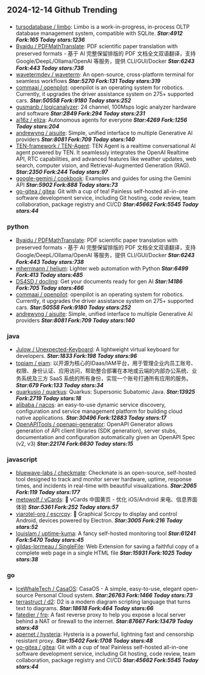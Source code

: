 ## 2024-12-14 Github Trending

### 
* [tursodatabase / limbo](https://github.com/tursodatabase/limbo): Limbo is a work-in-progress, in-process OLTP database management system, compatible with SQLite. ***Star:4912 Fork:165 Today stars:1236***
* [Byaidu / PDFMathTranslate](https://github.com/Byaidu/PDFMathTranslate): PDF scientific paper translation with preserved formats - 基于 AI 完整保留排版的 PDF 文档全文双语翻译，支持 Google/DeepL/Ollama/OpenAI 等服务，提供 CLI/GUI/Docker ***Star:6243 Fork:443 Today stars:738***
* [wavetermdev / waveterm](https://github.com/wavetermdev/waveterm): An open-source, cross-platform terminal for seamless workflows ***Star:5270 Fork:131 Today stars:319***
* [commaai / openpilot](https://github.com/commaai/openpilot): openpilot is an operating system for robotics. Currently, it upgrades the driver assistance system on 275+ supported cars. ***Star:50558 Fork:9180 Today stars:252***
* [gusmanb / logicanalyzer](https://github.com/gusmanb/logicanalyzer): 24 channel, 100Msps logic analyzer hardware and software ***Star:2849 Fork:294 Today stars:231***
* [ai16z / eliza](https://github.com/ai16z/eliza): Autonomous agents for everyone ***Star:4269 Fork:1256 Today stars:204***
* [andrewyng / aisuite](https://github.com/andrewyng/aisuite): Simple, unified interface to multiple Generative AI providers ***Star:8081 Fork:709 Today stars:140***
* [TEN-framework / TEN-Agent](https://github.com/TEN-framework/TEN-Agent): TEN Agent is a realtime conversational AI agent powered by TEN. It seamlessly integrates the OpenAI Realtime API, RTC capabilities, and advanced features like weather updates, web search, computer vision, and Retrieval-Augmented Generation (RAG). ***Star:2350 Fork:244 Today stars:97***
* [google-gemini / cookbook](https://github.com/google-gemini/cookbook): Examples and guides for using the Gemini API ***Star:5902 Fork:888 Today stars:73***
* [go-gitea / gitea](https://github.com/go-gitea/gitea): Git with a cup of tea! Painless self-hosted all-in-one software development service, including Git hosting, code review, team collaboration, package registry and CI/CD ***Star:45662 Fork:5545 Today stars:44***

### python
* [Byaidu / PDFMathTranslate](https://github.com/Byaidu/PDFMathTranslate): PDF scientific paper translation with preserved formats - 基于 AI 完整保留排版的 PDF 文档全文双语翻译，支持 Google/DeepL/Ollama/OpenAI 等服务，提供 CLI/GUI/Docker ***Star:6243 Fork:443 Today stars:738***
* [mherrmann / helium](https://github.com/mherrmann/helium): Lighter web automation with Python ***Star:6499 Fork:413 Today stars:485***
* [DS4SD / docling](https://github.com/DS4SD/docling): Get your documents ready for gen AI ***Star:14186 Fork:705 Today stars:466***
* [commaai / openpilot](https://github.com/commaai/openpilot): openpilot is an operating system for robotics. Currently, it upgrades the driver assistance system on 275+ supported cars. ***Star:50558 Fork:9180 Today stars:252***
* [andrewyng / aisuite](https://github.com/andrewyng/aisuite): Simple, unified interface to multiple Generative AI providers ***Star:8081 Fork:709 Today stars:140***

### java
* [Julow / Unexpected-Keyboard](https://github.com/Julow/Unexpected-Keyboard): A lightweight virtual keyboard for developers. ***Star:1833 Fork:198 Today stars:96***
* [topiam / eiam](https://github.com/topiam/eiam): 以开源为核心的IDaas/IAM平台，用于管理企业内员工账号、权限、身份认证、应用访问，帮助整合部署在本地或云端的内部办公系统、业务系统及三方 SaaS 系统的所有身份，实现一个账号打通所有应用的服务。 ***Star:679 Fork:133 Today stars:34***
* [quarkusio / quarkus](https://github.com/quarkusio/quarkus): Quarkus: Supersonic Subatomic Java. ***Star:13925 Fork:2719 Today stars:18***
* [alibaba / nacos](https://github.com/alibaba/nacos): an easy-to-use dynamic service discovery, configuration and service management platform for building cloud native applications. ***Star:30496 Fork:12883 Today stars:17***
* [OpenAPITools / openapi-generator](https://github.com/OpenAPITools/openapi-generator): OpenAPI Generator allows generation of API client libraries (SDK generation), server stubs, documentation and configuration automatically given an OpenAPI Spec (v2, v3) ***Star:22174 Fork:6630 Today stars:15***

### javascript
* [bluewave-labs / checkmate](https://github.com/bluewave-labs/checkmate): Checkmate is an open-source, self-hosted tool designed to track and monitor server hardware, uptime, response times, and incidents in real-time with beautiful visualizations. ***Star:2065 Fork:119 Today stars:177***
* [metowolf / vCards](https://github.com/metowolf/vCards): 📡️ vCards 中国黄页 - 优化 iOS/Android 来电、信息界面体验 ***Star:5361 Fork:252 Today stars:57***
* [viarotel-org / escrcpy](https://github.com/viarotel-org/escrcpy): 📱 Graphical Scrcpy to display and control Android, devices powered by Electron. ***Star:3005 Fork:216 Today stars:52***
* [louislam / uptime-kuma](https://github.com/louislam/uptime-kuma): A fancy self-hosted monitoring tool ***Star:61241 Fork:5470 Today stars:45***
* [gildas-lormeau / SingleFile](https://github.com/gildas-lormeau/SingleFile): Web Extension for saving a faithful copy of a complete web page in a single HTML file ***Star:15931 Fork:1025 Today stars:38***

### go
* [IceWhaleTech / CasaOS](https://github.com/IceWhaleTech/CasaOS): CasaOS - A simple, easy-to-use, elegant open-source Personal Cloud system. ***Star:26763 Fork:1466 Today stars:73***
* [terrastruct / d2](https://github.com/terrastruct/d2): D2 is a modern diagram scripting language that turns text to diagrams. ***Star:18618 Fork:464 Today stars:66***
* [fatedier / frp](https://github.com/fatedier/frp): A fast reverse proxy to help you expose a local server behind a NAT or firewall to the internet. ***Star:87667 Fork:13479 Today stars:48***
* [apernet / hysteria](https://github.com/apernet/hysteria): Hysteria is a powerful, lightning fast and censorship resistant proxy. ***Star:15402 Fork:1708 Today stars:48***
* [go-gitea / gitea](https://github.com/go-gitea/gitea): Git with a cup of tea! Painless self-hosted all-in-one software development service, including Git hosting, code review, team collaboration, package registry and CI/CD ***Star:45662 Fork:5545 Today stars:44***
